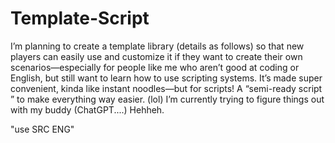 # Template-Script

I’m planning to create a template library (details as follows) so that new players can easily use and customize it if they want to create their own scenarios—especially for people like me   who aren’t good at coding or English, but still want to learn how to use scripting systems. It’s made super convenient, kinda like instant noodles—but for scripts! A “semi-ready script ”   to make everything way easier. (lol) I’m currently trying to figure things out with my buddy (ChatGPT....) Hehheh.

"use SRC ENG"
